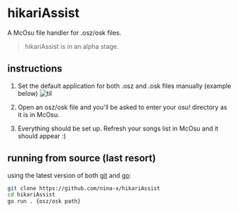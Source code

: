 # hikariAssist
A McOsu file handler for .osz/osk files.

> hikariAssist is in an alpha stage.

## instructions
1. Set the default application for both .osz and .osk files manually (example below)
![til](https://cdn.discordapp.com/attachments/852591378470666263/957499590121226279/ezgif-1-c63c074dd0.gif)

2. Open an osz/osk file and you'll be asked to enter your osu! directory as it is in McOsu.

3. Everything should be set up. Refresh your songs list in McOsu and it should appear :)

## running from source (last resort)
using the latest version of both [git](https://git-scm.com/) and [go](https://golang.org/dl/):
```sh
git clone https://github.com/nina-x/hikariAssist
cd hikariAssist
go run . {osz/osk path}

```
